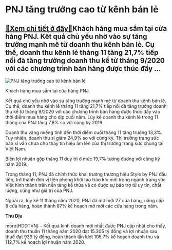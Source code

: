PNJ tăng trưởng cao từ kênh bán lẻ
==================================

[:gift:Xem chi tiết ở đây:gift:](https://hddtvn.com/pnj-tang-truong-cao-tu-kenh-ban-le/)Khách hàng mua sắm tại cửa hàng PNJ. Kết quả chủ yếu nhờ vào sự tăng trưởng mạnh mẽ từ doanh thu kênh bán lẻ. Cụ thể, doanh thu kênh lẻ tháng 11 tăng 21,7% tiếp nối đà tăng trưởng doanh thu kể từ tháng 9/2020 với các chương trình bán hàng được thúc đẩy …
--------------------------------------------------------------------------------------------------------------------------------------------------------------------------------------------------------------------------------------------------------------





![PNJ tăng trưởng cao từ kênh bán lẻ](https://hddtvn.com/wp-content/uploads/2021/01/4619_PNJ_2013.jpg "PNJ tăng trưởng cao từ kênh bán lẻ")


Khách hàng mua sắm tại cửa hàng PNJ.



Kết quả chủ yếu nhờ vào sự tăng trưởng mạnh mẽ từ doanh thu kênh bán lẻ. Cụ thể, doanh thu kênh lẻ tháng 11 tăng 21,7% tiếp nối đà tăng trưởng doanh thu kể từ tháng 9/2020 với các chương trình bán hàng được thúc đẩy vào thời điểm mua hàng cho dịp cuối năm. Lũy kế doanh thu kênh lẻ trong 11 tháng của PNJ tăng 7,8% so với cùng kỳ 2019.


Doanh thu vàng miếng tính đến thời điểm cuối tháng 11 tăng trưởng 13,3%. Tuy nhiên, doanh thu sỉ giảm 24,9% so với cùng kỳ. Thị trường trang sức bán sỉ vẫn chưa cho thấy tín hiệu ấm lên của thị trường trang sức chung tại Việt Nam.


Biên lợi nhuận gộp tháng 11 duy trì ở mức 19,7% tương đương với cùng kỳ năm 2019.


Trong tháng 11, PNJ đã chính thức khai trương thương hiệu Style by PNJ đầu tiên, trở thành đơn vị tiên phong khởi tạo trào lưu mới trong ngành trang sức Việt hình thành trên nền tảng kế thừa và có được sự bảo trợ từ uy tín, chất lượng, cũng như giá trị của PNJ.


Ngoài ra, lũy kế 11 tháng năm 2020, PNJ đã mở mới 27 cửa hàng, nâng cấp 8 cửa hàng, hoàn thành 87% kế hoạch mở mới các cửa hàng trong năm.




**Thu Dịu**



more(HDDTVN) – Kết quả kinh doanh mới nhất được PNJ cập nhật cho thấy, doanh thu thuần 11 tháng năm 2020 đạt 15.305 tỷ đồng và lợi nhuận sau thuế đạt 939 tỷ đồng, hoàn thành lần lượt 105,7% kế hoạch doanh thu và 112,7% kế hoạch lợi nhuận năm 2020.

